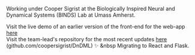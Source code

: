 Working under Cooper Sigrist at the Biologically Inspired Neural and Dynamical Systems (BINDS) Lab at Umass Amherst.

Visit the live demo of an earlier version of the front-end for the web-app [here](sashiku.github.io/dnd-ml) <br>
Visit the team-lead's repository for the most recent updates [here](https://github.com/coopersigrist/DnDML) (github.com/coopersigrist/DnDML)
✨ &nbsp Migrating to React and Flask.

